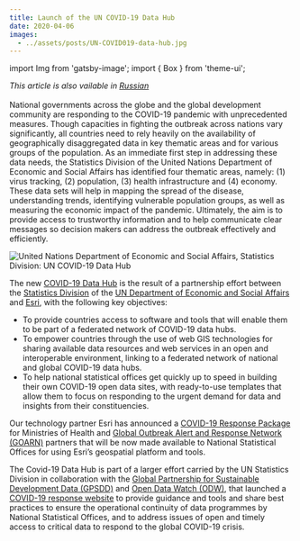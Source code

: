 ```yaml
---
title: Launch of the UN COVID-19 Data Hub
date: 2020-04-06
images:
  - ../assets/posts/UN-COVID019-data-hub.jpg
---
```


import Img from 'gatsby-image'; import { Box } from 'theme-ui';

_This article is also vailable in
[Russian](https://raw.githubusercontent.com/UNStats/covid-19-response/master/static/launch-of-un-covid-19-data-hub-RU.pdf)_<br/><br/>
National governments across the globe and the global development community are
responding to the COVID-19 pandemic with unprecedented measures. Though
capacities in fighting the outbreak across nations vary significantly, all
countries need to rely heavily on the availability of geographically
disaggregated data in key thematic areas and for various groups of the
population. As an immediate first step in addressing these data needs, the
Statistics Division of the United Nations Department of Economic and Social
Affairs has identified four thematic areas, namely: (1) virus tracking, (2)
population, (3) health infrastructure and (4) economy. These data sets will help
in mapping the spread of the disease, understanding trends, identifying
vulnerable population groups, as well as measuring the economic impact of the
pandemic. Ultimately, the aim is to provide access to trustworthy information
and to help communicate clear messages so decision makers can address the
outbreak effectively and efficiently.

<Box mb={3}>
  <Img
    fluid={props.images[0]}
    title="UN COVID-19 Data Hub banner"
    alt="United Nations Department of Economic and Social Affairs, Statistics Division: UN COVID-19 Data Hub"
  />
</Box>

The new [COVID-19 Data Hub](https://covid-19-data.unstatshub.org/) is the result
of a partnership effort between the
[Statistics Division](https://unstats.un.org/home/) of the
[UN Department of Economic and Social Affairs](https://www.un.org/development/desa/en/)
and [Esri](https://www.esri.com/en-us/home), with the following key objectives:

- To provide countries access to software and tools that will enable them to be
  part of a federated network of COVID-19 data hubs.
- To empower countries through the use of web GIS technologies for sharing
  available data resources and web services in an open and interoperable
  environment, linking to a federated network of national and global COVID-19
  data hubs.
- To help national statistical offices get quickly up to speed in building their
  own COVID-19 open data sites, with ready-to-use templates that allow them to
  focus on responding to the urgent demand for data and insights from their
  constituencies.

Our technology partner Esri has announced a
[COVID-19 Response Package](https://www.esri.com/about/newsroom/announcements/esri-to-provide-mapping-resources-to-who-member-states/)
for Ministries of Health and
[Global Outbreak Alert and Response Network (GOARN)](https://www.who.int/ihr/alert_and_response/outbreak-network/en/)
partners that will be now made available to National Statistical Offices for
using Esri’s geospatial platform and tools.

The Covid-19 Data Hub is part of a larger effort carried by the UN Statistics
Division in collaboration with the
[Global Partnership for Sustainable Development Data (GPSDD)](http://www.data4sdgs.org/)
and [Open Data Watch (ODW)](https://opendatawatch.com/), that launched a
[COVID-19 response website](https://covid-19-response.unstatshub.org/) to
provide guidance and tools and share best practices to ensure the operational
continuity of data programmes by National Statistical Offices, and to address
issues of open and timely access to critical data to respond to the global
COVID-19 crisis.
